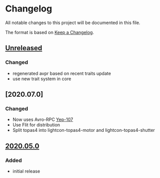 # Changelog
All notable changes to this project will be documented in this file.

The format is based on [Keep a Changelog](https://keepachangelog.com/).

## [Unreleased]

### Changed
- regenerated avpr based on recent traits update
- use new trait system in core

## [2020.07.0]

### Changed
- Now uses Avro-RPC [Yep-107](https://yeps.yaq.fyi/107/)
- Use Flit for distribution
- Split topas4 into lightcon-topas4-motor and lightcon-topas4-shutter

## [2020.05.0]

### Added
- initial release

[Unreleased]: https://gitlab.com/yaq/yaqd-horiba/-/compare/v2020.05.0...master
[2020.05.0]: https://gitlab.com/yaq/yaqd-horiba/-/tags/v2020.05.0
